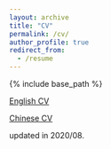 ```yaml
---
layout: archive
title: "CV"
permalink: /cv/
author_profile: true
redirect_from:
  - /resume
---
```


{% include base_path %}

[English CV](/files/English_CV.pdf)

[Chinese CV](/files/Chinese_CV.pdf)

updated in 2020/08.

